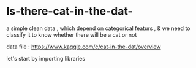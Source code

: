 # Is-there-cat-in-the-dat-


a simple clean data , which depend on categorical featurs , & we need to classify it to know whether there will be a cat or not

data file : https://www.kaggle.com/c/cat-in-the-dat/overview

let's start by importing libraries
